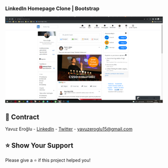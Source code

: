 ### LinkedIn Homepage Clone | Bootstrap

![](/assets/screenshot.PNG)


## 📧 Contract

Yavuz Eroğlu - [LinkedIn](https://www.linkedin.com/in/yavuzeroglu/) - [Twitter](https://www.twitter.com/yavuzeroglu) - yavuzeroglu15@gmail.com

## ⭐️ Show Your Support

Please give a ⭐️ if this project helped you!